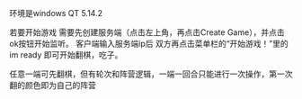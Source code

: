 环境是windows QT 5.14.2

若要开始游戏 需要先创建服务端（点击左上角，再点击Create Game），并点击ok按钮开始监听。
客户端输入服务端ip后 双方再点击菜单栏的“开始游戏！”里的im ready 即可开始翻棋，吃子。

任意一端可先翻棋，但有轮次和阵营逻辑，一端一回合只能进行一次操作，第一次翻的颜色即为自己的阵营
    
